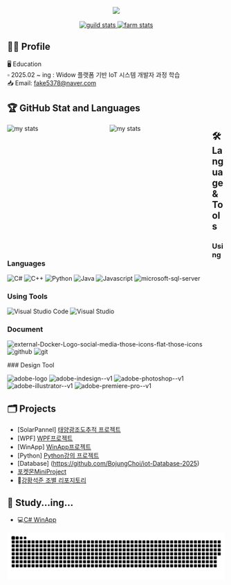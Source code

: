 <p align='center'>
  <a href="https://github.com/BojungChoi">
    <img src="https://capsule-render.vercel.app/api?type=venom&height=300&color=gradient&text=%20One%20commit%20at%20a%20time,%20one%20step%20closer&section=header&fontColor=7DFE74&fontAlign=50&fontAlignY=51&fontSize=35&rotate=2&stroke=6799FF&strokeWidth=1"/>
  </a>
</p>
<p align="center">
  <a href="https://www.gitanimals.org/en_US/guild/712582211925217446">
    <img alt="guild stats" width="47%" 
         src="https://render.gitanimals.org/guilds/712582211925217446/draw"
         width="600"
         height="300" />
  </a>

  <a href="https://www.gitanimals.org/en_US?utm_medium=image&utm_source=BojungChoi&utm_content=farm">
    <img alt="farm stats" width="47%" 
         src="https://render.gitanimals.org/farms/BojungChoi"
         width="600"
         height="300" />
  </a>
</p>

  
 
## 👩‍💻 Profile 
🖥️ Education<br/>
▫️ 2025.02 ~ ing  : Widow 플랫폼 기반 IoT 시스템 개발자 과정 학습<br/>
📥 Email: fake5378@naver.com

## 🏆 GitHub Stat and Languages
<img alt="my stats" align="left"
             height="300" width="47%" src="https://github-readme-stats.vercel.app/api?username=BojungChoi&theme=transparent&show_icons=true"/>

<img alt="my stats" align="left" height="300" width="47%" src="https://github-readme-stats.vercel.app/api/top-langs/?username=BojungChoi&theme=tokyonight&layout=compact&exclude_repo=iot-algorithm-2025,iot-dataanalysis-2025&v=1"/>

## 🛠 Language & Tools
### Using Languages
<p align='left'>
    <img height="40" src="https://img.icons8.com/?size=100&id=Fycm8TUhWmFU&format=png&color=000000" title="C#">
    <img height="40" src="https://img.icons8.com/?size=100&id=55199&format=png&color=000000" title="C++">
    <img height="40" src="https://img.icons8.com/?size=100&id=l75OEUJkPAk4&format=png&color=000000" title="Python">
    <img height="40" src="https://img.icons8.com/?size=100&id=Pd2x9GWu9ovX&format=png&color=000000" title="Java">
    <img height="40" src="https://img.icons8.com/?size=100&id=108784&format=png&color=000000" title="Javascript">
    <img width="40" height="40" src="https://img.icons8.com/color/48/microsoft-sql-server.png" alt="microsoft-sql-server" title="SQL Server">
</p>

### Using Tools
<p align='left'>
  <img height="40" src="https://img.icons8.com/?size=100&id=9OGIyU8hrxW5&format=png&color=000000" title="Visual Studio Code">
  <img height="40" src="https://img.icons8.com/?size=100&id=ezj3zaVtImPg&format=png&color=000000" title="Visual Studio">
</p>

### Document
<p align='left'>
<img width="48" height="48" src="https://img.icons8.com/external-those-icons-flat-those-icons/48/external-Docker-Logo-social-media-those-icons-flat-those-icons.png" alt="external-Docker-Logo-social-media-those-icons-flat-those-icons"/>
<img width="50" height="50" src="https://img.icons8.com/ios-filled/50/github.png" alt="github"/>
<img width="48" height="48" src="https://img.icons8.com/color/48/git.png" alt="git"/>
</p>
### Design Tool
<p align='left'>
<img width="50" height="50" src="https://img.icons8.com/plasticine/50/adobe-logo.png" alt="adobe-logo"/>
<img width="48" height="48" src="https://img.icons8.com/color/48/adobe-indesign--v1.png" alt="adobe-indesign--v1"/>
<img width="48" height="48" src="https://img.icons8.com/color/48/adobe-photoshop--v1.png" alt="adobe-photoshop--v1"/>
<img width="48" height="48" src="https://img.icons8.com/color/48/adobe-illustrator--v1.png" alt="adobe-illustrator--v1"/>
<img width="48" height="48" src="https://img.icons8.com/color/48/adobe-premiere-pro--v1.png" alt="adobe-premiere-pro--v1"/>
</p>





## 🗂️ Projects
- [SolarPannel] [태양광조도추적 프로젝트](https://github.com/BojungChoi/ESP32_Solar_Tracker)
- [WPF] [WPF프로젝트](https://github.com/BojungChoi/iot-wpf-2025)
- [WinApp] [WinApp프로젝트](https://github.com/BojungChoi/iot-winapp-2025)
- [Python] [Python강의 프로젝트](https://github.com/BojungChoi/iot-python-2025)
- [Database] (https://github.com/BojungChoi/iot-Database-2025)
- [포켓몬MiniProject](https://github.com/BojungChoi/project_pkmbattle)
- 💬[강황석준 조별 리포지토리](https://github.com/BojungChoi/2025_Team_Curry_Jun)

## 📖 Study...ing...
- 💻[C# WinApp](https://github.com/BojungChoi/iot-winapp-2025)



![snake gif](https://github.com/BojungChoi/BojungChoi/blob/output/github-snake.svg)
